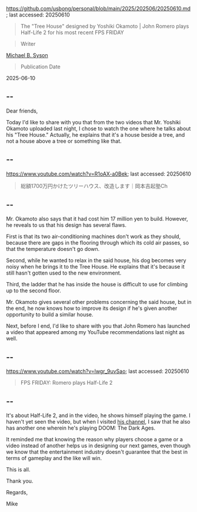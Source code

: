 https://github.com/usbong/personal/blob/main/2025/202506/20250610.md; last accessed: 20250610

> The "Tree House" designed by Yoshiki Okamoto | John Romero plays Half-Life 2 for his most recent FPS FRIDAY

> Writer

[Michael B. Syson](https://www.linkedin.com/in/michaelsyson/)

> Publication Date

2025-06-10

## --

Dear friends,

Today I'd like to share with you that from the two videos that Mr. Yoshiki Okamoto uploaded last night, I chose to watch the one where he talks about his "Tree House." Actually, he explains that it's a house beside a tree, and not a house above a tree or something like that.

## --

https://www.youtube.com/watch?v=R1oAX-a0Bek; last accessed: 20250610

> 総額1700万円かけたツリーハウス、改造します｜岡本吉起塾Ch

## --

Mr. Okamoto also says that it had cost him 17 million yen to build. However, he reveals to us that his design has several flaws.

First is that its two air-conditioning machines don't work as they should, because there are gaps in the flooring through which its cold air passes, so that the temperature doesn't go down.

Second, while he wanted to relax in the said house, his dog becomes very noisy when he brings it to the Tree House. He explains that it's because it still hasn't gotten used to the new environment.

Third, the ladder that he has inside the house is difficult to use for climbing up to the second floor.

Mr. Okamoto gives several other problems concerning the said house, but in the end, he now knows how to improve its design if he's given another opportunity to build a similar house.

Next, before I end, I'd like to share with you that John Romero has launched a video that appeared among my YouTube recommendations last night as well.

## --

https://www.youtube.com/watch?v=lwgr_9uvSao; last accessed: 20250610

> FPS FRIDAY: Romero plays Half-Life 2 

## --

It's about Half-Life 2, and in the video, he shows himself playing the game. I haven't yet seen the video, but when I visited [his channel](https://www.youtube.com/@Romero666), I saw that he also has another one wherein he's playing DOOM: The Dark Ages.

It reminded me that knowing the reason why players choose a game or a video instead of another helps us in designing our next games, even though we know that the entertainment industry doesn't guarantee that the best in terms of gameplay and the like will win.

This is all.

Thank you.

Regards,

Mike
